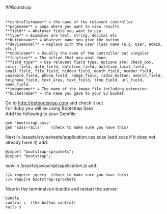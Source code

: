##Bootstrap<br>
<br>
```
**controllername** = the name of the relevent controller
**pagename** = page where you want to view results
**field** = Whatever field you want to use
**type** = Examples are text, string, decimal etc
**buttonname** = Whatever name you give the button
**devisemodel** = Replace with the user class name (e.g. User, Admin, etc.)
**modelname** = Usually the name of the controller but singular
**function** = The action that you want done.
**field_type** = Use relevent field type. Options are: check_box, color_field, date_field, datetime_field, datetime_local_field, email_field, file_field, hidden_field, month_field, number_field, password_field, phone_field, range_field, radio_button, search_field, telphone_field, text_area, text_field, time_field, url_field, week_field.
**imagename** = The name of the image file including extension.
**bucketname** = The name you gave to your S3 bucket
```
Go to http://getbootstrap.com and check it out<br>
For Ruby you will be using Bootstrap Sass<br>
Add the following to your Gemfile:<br>
```
gem 'bootstrap-sass'
gem 'sass-rails'    (check to make sure you have this)
```
Next in /assets/stylesheets/application.css.scss (add scss if it does not already have it) add:<br>
```
@import "bootstrap-sprockets";
@import "bootstrap";
```
now in /assets/javascript/application.js add: <br>
```
//= require jquery  (check to make sure you have this)
//= require bootstrap-sprockets
```
Now in the terminal run bundle and restart the server:<br>
```
bundle
control c  (the button control)
rails s
```
